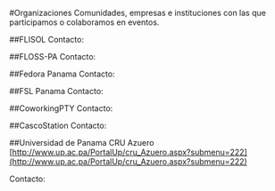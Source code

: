 #Organizaciones
Comunidades, empresas e instituciones con las que participamos o colaboramos en eventos.

##FLISOL
Contacto:

##FLOSS-PA
Contacto:

##Fedora Panama
Contacto:

##FSL Panama
Contacto:

##CoworkingPTY
Contacto:

##CascoStation
Contacto:

##Universidad de Panama CRU Azuero
[http://www.up.ac.pa/PortalUp/cru_Azuero.aspx?submenu=222](http://www.up.ac.pa/PortalUp/cru_Azuero.aspx?submenu=222)

Contacto:
